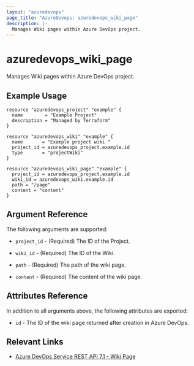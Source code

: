 ```yaml
---
layout: "azuredevops"
page_title: "AzureDevops: azuredevops_wiki_page"
description: |-
  Manages Wiki pages within Azure DevOps project.
---
```


# azuredevops_wiki_page

Manages Wiki pages within Azure DevOps project.

## Example Usage

```hcl
resource "azuredevops_project" "example" {
  name        = "Example Project"
  description = "Managed by Terraform"
}

resource "azuredevops_wiki" "example" {
  name       = "Example project wiki "
  project_id = azuredevops_project.example.id
  type       = "projectWiki"
}

resource "azuredevops_wiki_page" "example" {
  project_id = azuredevops_project.example.id
  wiki_id = azuredevops_wiki.example.id
  path = "/page"
  content = "content"
}

```

## Argument Reference

The following arguments are supported:

* `project_id` - (Required) The ID of the Project.

* `wiki_id` - (Required) The ID of the Wiki.

* `path` -  (Required) The path of the wiki page.

* `content` - (Required) The content of the wiki page.

## Attributes Reference

In addition to all arguments above, the following attributes are exported:

* `id` - The ID of the wiki page returned after creation in Azure DevOps.

## Relevant Links

- [Azure DevOps Service REST API 7.1 - Wiki Page](https://learn.microsoft.com/en-us/rest/api/azure/devops/wiki/pages?view=azure-devops-rest-7.1)
